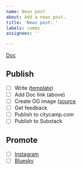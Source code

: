 ```yaml
---
name: News post
about: Add a news post.
title: 'News post: '
labels: comms
assignees: ''

---
```


[Doc](#)

## Publish
- [ ] Write ([template](https://docs.google.com/document/d/1tWl3eYEAvyEKSwqeZwhldUWwcTvIJOULJhZeU5bxGcA/edit?usp=sharing))
- [ ] Add Doc link (above)
- [ ] Create OG image ([source](https://www.figma.com/design/D92ZSQnCSRo16kcOz8WgEl/CityCamp?node-id=0-1&t=v79ZDlByG1t1u9k6-1)
- [ ] Get feedback
- [ ] Publish to citycamp.com
- [ ] Publish to Substack

## Promote
- [ ] [Instagram](https://www.instagram.com/citycamp_)
- [ ] [Bluesky](https://bsky.app/profile/citycamp.bsky.social)
